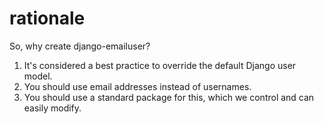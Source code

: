 # rationale #

So, why create django-emailuser?

1. It's considered a best practice to override the default Django user model.
2. You should use email addresses instead of usernames.
3. You should use a standard package for this, which we control and can easily modify.
